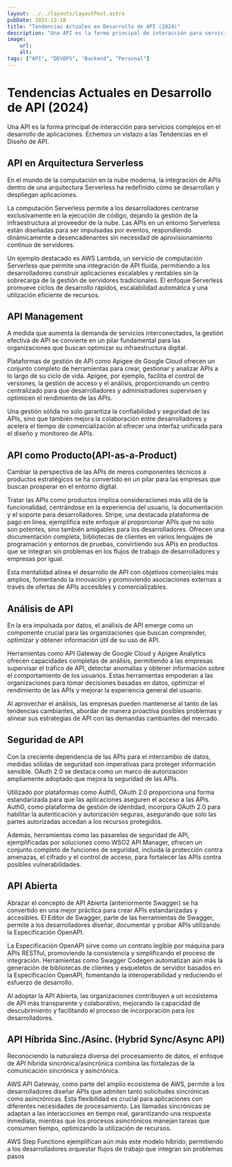 ```yaml
---
layout: ../../layouts/layoutPost.astro
pubDate: 2021-12-18
title: "Tendencias Actuales en Desarrollo de API (2024)"
description: "Una API es la forma principal de interacción para servicios complejos en el desarrollo de aplicaciones. Echemos un vistazo a las Tendencias en el Diseño de API."
image: 
    url: 
    alt: 
tags: ["API", "DEVOPS", "Backend", "Personal"]
---
```


# Tendencias Actuales en Desarrollo de API (2024)

Una API es la forma principal de interacción para servicios complejos en el desarrollo de aplicaciones. Echemos un vistazo a las Tendencias en el Diseño de API.

## API en Arquitectura Serverless

En el mundo de la computación en la nube moderna, la integración de APIs dentro de una arquitectura Serverless ha redefinido cómo se desarrollan y despliegan aplicaciones.

La computación Serverless permite a los desarrolladores centrarse exclusivamente en la ejecución de código, dejando la gestión de la infraestructura al proveedor de la nube. Las APIs en un entorno Serverless están diseñadas para ser impulsadas por eventos, respondiendo dinámicamente a desencadenantes sin necesidad de aprovisionamiento continuo de servidores.

Un ejemplo destacado es AWS Lambda, un servicio de computación Serverless que permite una integración de API fluida, permitiendo a los desarrolladores construir aplicaciones escalables y rentables sin la sobrecarga de la gestión de servidores tradicionales. El enfoque Serverless promueve ciclos de desarrollo rápidos, escalabilidad automática y una utilización eficiente de recursos.

## API Management

A medida que aumenta la demanda de servicios interconectados, la gestión efectiva de API se convierte en un pilar fundamental para las organizaciones que buscan optimizar su infraestructura digital.

Plataformas de gestión de API como Apigee de Google Cloud ofrecen un conjunto completo de herramientas para crear, gestionar y analizar APIs a lo largo de su ciclo de vida. Apigee, por ejemplo, facilita el control de versiones, la gestión de acceso y el análisis, proporcionando un centro centralizado para que desarrolladores y administradores supervisen y optimicen el rendimiento de las APIs.

Una gestión sólida no solo garantiza la confiabilidad y seguridad de las APIs, sino que también mejora la colaboración entre desarrolladores y acelera el tiempo de comercialización al ofrecer una interfaz unificada para el diseño y monitoreo de APIs.

## API como Producto(API-as-a-Product)

Cambiar la perspectiva de las APIs de meros componentes técnicos a productos estratégicos se ha convertido en un pilar para las empresas que buscan prosperar en el entorno digital.

Tratar las APIs como productos implica consideraciones más allá de la funcionalidad, centrándose en la experiencia del usuario, la documentación y el soporte para desarrolladores. Stripe, una destacada plataforma de pago en línea, ejemplifica este enfoque al proporcionar APIs que no solo son potentes, sino también amigables para los desarrolladores. Ofrecen una documentación completa, bibliotecas de clientes en varios lenguajes de programación y entornos de pruebas, convirtiendo sus APIs en productos que se integran sin problemas en los flujos de trabajo de desarrolladores y empresas por igual.

Esta mentalidad alinea el desarrollo de API con objetivos comerciales más amplios, fomentando la innovación y promoviendo asociaciones externas a través de ofertas de APIs accesibles y comercializables.

## Análisis de API

En la era impulsada por datos, el análisis de API emerge como un componente crucial para las organizaciones que buscan comprender, optimizar y obtener información útil de su uso de API.

Herramientas como API Gateway de Google Cloud y Apigee Analytics ofrecen capacidades completas de análisis, permitiendo a las empresas supervisar el tráfico de API, detectar anomalías y obtener información sobre el comportamiento de los usuarios. Estas herramientas empoderan a las organizaciones para tomar decisiones basadas en datos, optimizar el rendimiento de las APIs y mejorar la experiencia general del usuario.

Al aprovechar el análisis, las empresas pueden mantenerse al tanto de las tendencias cambiantes, abordar de manera proactiva posibles problemas y alinear sus estrategias de API con las demandas cambiantes del mercado.

## Seguridad de API

Con la creciente dependencia de las APIs para el intercambio de datos, medidas sólidas de seguridad son imperativas para proteger información sensible. OAuth 2.0 se destaca como un marco de autorización ampliamente adoptado que mejora la seguridad de las APIs.

Utilizado por plataformas como Auth0, OAuth 2.0 proporciona una forma estandarizada para que las aplicaciones aseguren el acceso a las APIs. Auth0, como plataforma de gestión de identidad, incorpora OAuth 2.0 para habilitar la autenticación y autorización seguras, asegurando que solo las partes autorizadas accedan a los recursos protegidos.

Además, herramientas como las pasarelas de seguridad de API, ejemplificadas por soluciones como WSO2 API Manager, ofrecen un conjunto completo de funciones de seguridad, incluida la protección contra amenazas, el cifrado y el control de acceso, para fortalecer las APIs contra posibles vulnerabilidades.

## API Abierta

Abrazar el concepto de API Abierta (anteriormente Swagger) se ha convertido en una mejor práctica para crear APIs estandarizadas y accesibles. El Editor de Swagger, parte de las herramientas de Swagger, permite a los desarrolladores diseñar, documentar y probar APIs utilizando la Especificación OpenAPI.

La Especificación OpenAPI sirve como un contrato legible por máquina para APIs RESTful, promoviendo la consistencia y simplificando el proceso de integración. Herramientas como Swagger Codegen automatizan aún más la generación de bibliotecas de clientes y esqueletos de servidor basados en la Especificación OpenAPI, fomentando la interoperabilidad y reduciendo el esfuerzo de desarrollo.

Al adoptar la API Abierta, las organizaciones contribuyen a un ecosistema de API más transparente y colaborativo, mejorando la capacidad de descubrimiento y facilitando el proceso de incorporación para los desarrolladores.

## API Híbrida Sinc./Asínc. (Hybrid Sync/Async API)

Reconociendo la naturaleza diversa del procesamiento de datos, el enfoque de API híbrida sincrónica/asincrónica combina las fortalezas de la comunicación sincrónica y asincrónica.

AWS API Gateway, como parte del amplio ecosistema de AWS, permite a los desarrolladores diseñar APIs que admiten tanto solicitudes sincrónicas como asincrónicas. Esta flexibilidad es crucial para aplicaciones con diferentes necesidades de procesamiento. Las llamadas sincrónicas se adaptan a las interacciones en tiempo real, garantizando una respuesta inmediata, mientras que los procesos asincrónicos manejan tareas que consumen tiempo, optimizando la utilización de recursos.

AWS Step Functions ejemplifican aún más este modelo híbrido, permitiendo a los desarrolladores orquestar flujos de trabajo que integran sin problemas pasos
